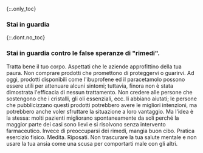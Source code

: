 {::.only_toc}
### Stai in guardia

{::.dont.no_toc}
### Stai in guardia contro le false speranze di "rimedi".

Tratta bene il tuo corpo. Aspettati che le aziende approfittino della tua paura. Non comprare prodotti che promettono di proteggervi o guarirvi. Ad oggi, 
prodotti disponibili come l'ibuprofene ed il paracetamolo possono essere utili per attenuare alcuni sintomi; tuttavia, finora non è stata dimostrata l'efficacia di nessun trattamento. Non credere alle persone che sostengono che i cristalli, gli oli essenziali, ecc. li abbiano aiutati; le persone che pubblicizzano questi prodotti potrebbero avere le migliori intenzioni, ma potrebbero anche voler sfruttare la situazione a loro vantaggio. Ma l'idea è la stessa: molti pazienti migliorano spontaneamente da soli perché la maggior parte dei casi sono lievi e si risolvono senza intervento farmaceutico. Invece di preoccuparsi dei rimedi, mangia buon cibo. Pratica esercizio fisico. Medita. Riposati. Non trascurare la tua salute mentale e non usare la tua ansia come una scusa per comportarti male con gli altri.
